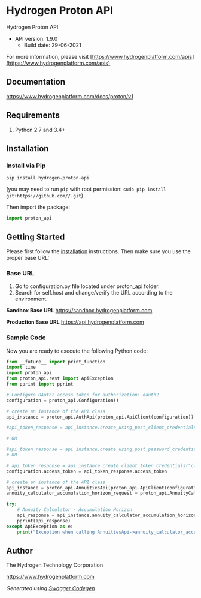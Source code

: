 # Hydrogen Proton API

Hydrogen Proton API
- API version: 1.9.0
  - Build date: 29-06-2021

For more information, please visit [https://www.hydrogenplatform.com/apis](https://www.hydrogenplatform.com/apis)

## Documentation

https://www.hydrogenplatform.com/docs/proton/v1

## Requirements

1. Python 2.7 and 3.4+

## Installation

### Install via Pip

```
pip install hydrogen-proton-api
```
(you may need to run `pip` with root permission: `sudo pip install git+https://github.com//.git`)

Then import the package:
```python
import proton_api 
```

## Getting Started

Please first follow the [installation](#installation) instructions. Then make sure you use the proper base URL:

### Base URL

1. Go to configuration.py file located under proton_api folder.
2. Search for self.host and change/verify the URL according to the environment.

**Sandbox Base URL**
https://sandbox.hydrogenplatform.com

**Production Base URL**
https://api.hydrogenplatform.com

### Sample Code
Now you are ready to execute the following Python code:


```python
from __future__ import print_function
import time
import proton_api
from proton_api.rest import ApiException
from pprint import pprint

# Configure OAuth2 access token for authorization: oauth2
configuration = proton_api.Configuration()

# create an instance of the API class
api_instance = proton_api.AuthApi(proton_api.ApiClient(configuration))

#api_token_response = api_instance.create_using_post_client_credentials("client_id", "password")

# OR

#api_token_response = api_instance.create_using_post_password_credentials("client_id","password", "username", "secret" )
# OR

# api_token_response = api_instance.create_client_token_credentials("client_id", "password", "client_token");
configuration.access_token = api_token_response.access_token

# create an instance of the API class
api_instance = proton_api.AnnuitiesApi(proton_api.ApiClient(configuration))
annuity_calculator_accumulation_horizon_request = proton_api.AnnuityCalculatorAccumulationHorizonRequest() # AnnuityCalculatorAccumulationHorizonRequest | Request payload for Annuity Calculator - Accumulation Horizon

try:
    # Annuity Calculator - Accumulation Horizon
    api_response = api_instance.annuity_calculator_accumulation_horizon(annuity_calculator_accumulation_horizon_request)
    pprint(api_response)
except ApiException as e:
    print("Exception when calling AnnuitiesApi->annuity_calculator_accumulation_horizon: %s\n" % e)

```

## Author
The Hydrogen Technology Corporation

https://www.hydrogenplatform.com

*Generated using [Swagger Codegen](https://github.com/swagger-api/swagger-codegen)*
